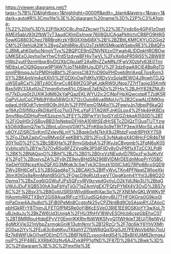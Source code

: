 https://viewer.diagrams.net/?tags=%7B%7D&lightbox=1&highlight=0000ff&edit=_blank&layers=1&nav=1&dark=auto#R%3Cmxfile%3E%3Cdiagram%20name%3D%22P%C3%A1gina-1%22%20id%3D%22FI5kXOC8cJhqZZkcwir1%22%3E7Vxdc6o4GP41zOxetAMEil5abU93t2fbWTvT3audCKlmDxInxqr7608QUCAgaPkItjctvCR8PO9H8j55owKG8803Chez78RBrqKrzkYBI0XXtb6l8X%2B%2BZBtILKMfCKYUO2Gjg2CM%2F0ehUA2lK%2BygZaIhI8RleJEU2sTzkM0SMkgpWSebvRE3%2BdQFnCJBMLahK0pfscNmgVTvx%2BQPCE9n0ZNVNXzxOYwah4LlDDpkHROBOwUMKSEsOJpvhsj1wYtwCfrd51zdvwBFHivTwVL%2FvXp6oPR59j55%2BW81fHWs2yutF9zmHbqr8IvDt2XbCIIpJatF2AxRhjZZwMNJ1FwVX0zbfy63E0TmiNEtbxLeCIQ9Qgsxw9P1AW7tJpTN4lBHJgJDFU%2F3dz6gwA9CIE4BpRgTDonnIP8mqgJu1zPM0HgBbf%2FqmjsCl83YnD90pPHDveb9trlAxgE7oisRxm3SY%2BK4mVm4qXXh1i%2FGDXnOwPdKfuYRDyVxSoIa9EWO4J9nwhTDJQuWSEaRCxl%2BTz40C6rwCc8E89fZG3PaKJdkRW0UNop7Z7rfTaojg3SKmNBxp5j9V33AxtUvZYmgn6ytve81rL0SIeoE7aENZn%2FHjv%2BJHY828ZNtJfrm77kDuigGt2UXIK3dM62kYaPQazEKLWYU2ic2CjNpFHpXQwcotpKTZjdK5ROaPVIJoICpCPMb9Yi6q58WGrX712cOulo66va6MpUyi%2B2CpwALtDMKhopdagLtH9OdtTytmIt9O9rJHUh%2FPPFemO1M4lo1%2FewiyJn7dbpiP6kaQ0w19AzDSIfI6jzxRkD8aYEoz7Iol37HLuYqF3TAQWFJnKGLpx4%2Ftjk4iHKBDx3myf8gvDDHjuPmKSzpzm%2FEY%2BPwYVr1ioiSYzEGZrkkqA15S0D%2BT%2FiOpiH0r2jSBuyBB2j1pNebpDFHihA10WtSEdHrSETcZDIQzTI3uqTUTYzwk5O6iXBqmQ7Iw%2BmLu0mgVGIKf%2FnK6ip3o9eTRtTP3ewXMorSiLxh44u8OYJZiSRCSvKmI1ZxIeyNLmY%2Bgpk0xN7khX9J2RtdzFyqdrBPHXY7S9%2FoJZbAZadvCnxRMvpGFxeKB8%2B%2FccE3yNAabgX4O8HcFOR4bTM30Y1joD%2FC%2BcSBXHa%2F8myGibdsA%2FlKyJsCBygmb%2FqN6uK05Vvbhcsltj%2BYw7U7OvRSo8PZ2VvqRk3P04FIlDy8vDyPRf1xXTzCCXLPdR%2BK%2BNAQsnO%2Bihf%2BJ%2B0%2B0rxVzNExdylD7R0xzFw3ulKvtV4%2FgT%2BoxjysZA%2Fy9rZE9eivBHdSN296BVIDMrDEEdnMopPrY05BCVaiDeY00NcpzKlpZQFXG3MKqk3cSwTyk3CSmzk100lC3dG7RPp88coSQD9ZWy2RH6CeFL5%2B5jQadApT%2BCAKt%2BfFvWvLTKn4PFNpelZWIoeXkj3timX0tGs9aRnnMqhtB5GI%2FOgcD9gRUzEswVTOpgKbnh4YYnI3JB6D2OOpmq7%2BsZog6iGGWuFJPs5QFcylRVIkcypdGytiyLO2kYdUNp3U%2BtqGUWJiJDuFXQB530hA3jaFbYgTjjGi71gZAmVgEX7FQfzPYMX4V3OvD%2BS7v8C%2F%2Bsv3%2B8GvbUSRStjWIvdI6qpttjXacSp%2FXNEMyQKLWWKy1PHAomtyRRZTXBsY2Gi59Aua1RFcziYEUudSQ4dmyBU7THFGKGns0G9kix0lmPaOxw4AJIsdIol%2FiB0PeMn8CcgtoNj25yCPZNrdBd9Cb5AsjpRYJZAjjoCebHGkRFrY8ThimJLFETGfPMSRe0oYjBKcESVeO3RIE1EE9OSKIoYY3wXoL7tuBJxduJu%2BkZW6Ud3UojgA%2FHU3fhHV18WyESOHcb6cspGbEhxC07%2BTBMRRouHtdpEPyVY0EmjrlKKRhrfbWWKSfyyQ11WHkIeT3EUjTReIWyU4gMtXVle321nVbpZsrmgkGnIK13utnNrnr%2B12RzCr%2F7dc6ikY6YhVXMh2O0se2iYv%2FEu63c6qttKyuTKbjjhYZ7fbWRdQq1Dgi5Jtt7PEWoVb6Nn7IoURz7k6WtFUkOi1vefOElmDTi%2B6FNi9ZLvsooj4edlS4%2BxBIXUjM62kmgeJnsiP%2FP48ELXXRbK0lzNv6AJZyk8PP1gfND%2F87D%2B4%2Bwk%3D%3C%2Fdiagram%3E%3C%2Fmxfile%3E
